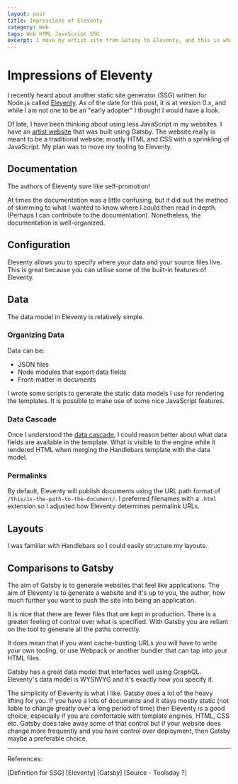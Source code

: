 ```yaml
---
layout: post
title: Impressions of Eleventy
category: Web
tags: Web HTML JavaScript SSG
excerpt: I move my artist site from Gatsby to Eleventy, and this is what I find.
---
```


# Impressions of Eleventy

I recently heard about another static site generator (SSG) written for Node.js called [Eleventy](). As of the date for this post, it is at version 0.x, and while I am not one to be an "early adopter" I thought I would have a look.

Of late, I have been thinking about using less JavaScript in my websites. I have an [artist website](https://brunsnik.net) that was built using Gatsby. The website really is meant to be a traditional website: mostly HTML and CSS with a sprinkling of JavaScript. My plan was to move my tooling to Eleventy.

## Documentation

The authors of Eleventy sure like self-promotion! 

At times the documentation was a little confusing, but it did suit the method of skimming to what I wanted to know where I could then read in depth. (Perhaps I can contribute to the documentation). Nonetheless, the documentation is well-organized.


## Configuration

Eleventy allows you to specify where your data and your source files live. This is great because you can utilise some of the built-in features of Eleventy.

## Data

The data model in Eleventy is relatively simple.

### Organizing Data

Data can be:

* JSON files
* Node modules that export data fields
* Front-matter in documents

I wrote some scripts to generate the static data models I use for rendering the templates. It is possible to make use of some nice JavaScript features.

### Data Cascade

Once I understood the [data cascade](https://www.11ty.dev/docs/data-cascade/), I could reason better about what data fields are available in the template. What is visible to the engine while it rendered HTML when merging the Handlebars template with the data model.

### Permalinks

By default, Eleventy will publish documents using the URL path format of `/this/is-the-path-to-the-document/`. I preferred filenames with a `.html` extension so I adjusted how Eleventy determines permalink URLs. 


## Layouts

I was familiar with Handlebars so I could easily structure my layouts.


## Comparisons to Gatsby

The aim of Gatsby is to generate websites that feel like applications. The aim of Eleventy is to generate a website and it's up to you, the author, how much further you want to push the site into being an application.

It is nice that there are fewer files that are kept in production. There is a greater feeling of control over what is specified. With Gatsby you are reliant on the tool to generate all the paths correctly.

It does mean that if you want cache-busting URLs you will have to write your own tooling, or use Webpack or another bundler that can tap into your HTML files.

Gatsby has a great data model that interfaces well using GraphQL. Eleventy's data model is WYSIWYG and it's exactly how you specify it.

The simplicity of Eleventy is what I like. Gatsby does a lot of the heavy lifting for you. If you have a lots of documents and it stays mostly static (not liable to change greatly over a long period of time) then Eleventy is a good choice, especially if you are comfortable with template engines, HTML, CSS etc. Gatsby does take away some of that control but if your website does change more frequently and you have control over deployment, then Gatsby maybe a preferable choice.

---

References:

[Definition for SSG]
[Eleventy]
[Gatsby]
[Source - Toolsday ?]